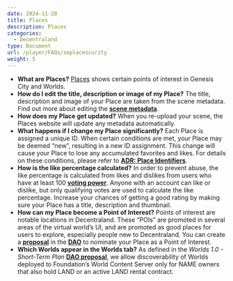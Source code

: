 ```yaml
---
date: 2024-11-20
title: Places
description: Places
categories:
  - Decentraland
type: Document
url: /player/FAQs/seplacescurity
weight: 5
---
```


- **What are Places?**
  [Places](https://decentraland.org/places/) shows certain points of interest in Genesis City and Worlds.
- **How do I edit the title, description or image of my Place?**
  The title, description and image of your Place are taken from the scene metadata. Find out more about editing the [**scene metadata**](https://docs.decentraland.org/creator/development-guide/scene-metadata/).
- **How does my Place get updated?**
  When you re-upload your scene, the Places website will update any metadata automatically.
- **What happens if I change my Place significantly?**
  Each Place is assigned a unique ID. When certain conditions are met, your Place may be deemed “new”, resulting in a new ID assignment. This change will cause your Place to lose any accumulated favorites and likes. For details on these conditions, please refer to [**ADR: Place Identifiers**](https://adr.decentraland.org/adr/ADR-186).
- **How is the like percentage calculated?**
  In order to prevent abuse, the like percentage is calculated from likes and dislikes from users who have at least 100 [**voting power**](https://docs.decentraland.org/player/general/dao/dao-userguide/#voting-power). Anyone with an account can like or dislike, but only qualifying votes are used to calculate the like percentage.
  Increase your chances of getting a good rating by making sure your Place has a title, description and thumbnail.
- **How can my Place become a Point of Interest?**
  Points of interest are notable locations in Decentraland. These “POIs” are promoted in several areas of the virtual world’s UI, and are promoted as good places for users to explore, especially people new to Decentraland.
  You can create a [**proposal**](https://docs.decentraland.org/player/general/dao/dao-userguide/#creating-a-proposal) in the [**DAO**](https://decentraland.org/dao/en/) to nominate your Place as a Point of Interest.
- **Which Worlds appear in the Worlds tab?**
  As defined in the *Worlds 1.0 - Short-Term Plan* [**DAO proposal**](https://decentraland.org/governance/proposal/?id=e712bb50-e822-11ed-b8f1-75dbe089d333/), we allow discoverability of Worlds deployed to Foundation’s World Content Server only for NAME owners that also hold LAND or an active LAND rental contract.
